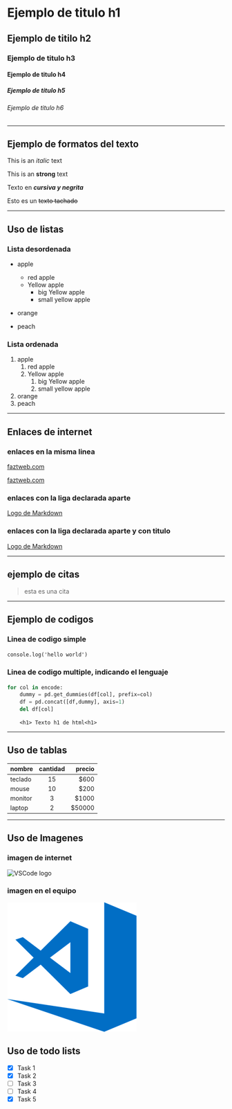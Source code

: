 <!-- HEADDINGS -->
# Ejemplo de titulo h1
## Ejemplo de titilo h2
### Ejemplo de titulo h3
#### Ejemplo de titulo h4
##### Ejemplo de titulo h5
###### Ejemplo de titulo h6

___
## Ejemplo de formatos del texto
<!-- texto en cursiva -->
This is an *italic* text

This is an **strong** text

Texto en ***cursiva y negrita***

<!-- strikethrough -->
Esto es un ~~texto tachado~~

---
## Uso de listas
### Lista desordenada
* apple
    * red apple
    * Yellow apple
        * big Yellow apple
        * small yellow apple
            
* orange
* peach



### Lista ordenada
1. apple
    1. red apple
    2. Yellow apple
        1. big Yellow apple
        2. small yellow apple
2. orange
3. peach

___
## Enlaces de internet
### enlaces en la misma linea
<!-- Enlace sencillo -->
[faztweb.com](http://www.faztweb.com)
<!-- enlace cambiando la previsualizacion de la url por texto personalizado -->
[faztweb.com](http://www.faztweb.com "Custom title" )

### enlaces con la liga declarada aparte
[Logo de Markdown][mk1]

### enlaces con la liga declarada aparte y con titulo 
[Logo de Markdown](mk1 "Logo de markdown")

[mk1]:https://upload.wikimedia.org/wikipedia/commons/thumb/4/48/Markdown-mark.svg/1280px-Markdown-mark.svg.png
___
## ejemplo de citas 
<!-- citar textos  -->
> esta es una cita 

___
## Ejemplo de codigos
### Linea de codigo simple
<!-- Linea de codigo sensilla -->
`console.log('hello world')`

### Linea de codigo multiple, indicando el lenguaje
<!-- Multiples lineas de codigo con el lenguaje -->
<!-- La tilde (`) se saca con 96 -->
```python
for col in encode:
    dummy = pd.get_dummies(df[col], prefix=col)
    df = pd.concat([df,dummy], axis=1)
    del df[col]
```

```htnl
    <h1> Texto h1 de html<h1>
```
___
## Uso de tablas
<!-- tablas -->
<!-- el pipe (|) se saca con 124  -->
| nombre    |cantidad   |precio|
|-----------|:---------:|-----:|
|teclado    |15         |$600  |
|mouse      |10         |$200  |
|monitor    |3          |$1000 |
|laptop     |2          |$50000|

___
## Uso de Imagenes
### imagen de internet
![VSCode logo](https://upload.wikimedia.org/wikipedia/commons/thumb/9/9a/Visual_Studio_Code_1.35_icon.svg/2048px-Visual_Studio_Code_1.35_icon.svg.png "vscode logo desde internet")

### imagen en el equipo
![vscode logo2](vscode_logo.png "vscode logo local")


<!-- REGLAS PROPIAS DE GITHUB MARCKDOWN -->
## Uso de todo lists
* [x] Task 1
* [x] Task 2
* [ ] Task 3
* [ ] Task 4
* [x] Task 5

## 